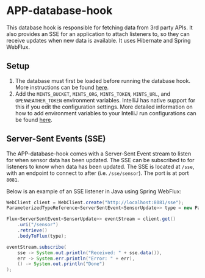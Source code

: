 # APP-database-hook

This database hook is responsible for fetching data from 3rd party APIs. It also provides an SSE for an application
to attach listeners to, so they can receive updates when new data is available. It uses Hibernate and Spring WebFlux.

## Setup

1. The database must first be loaded before running the database hook. More instructions can be found
[here](https://github.com/Airborne-Pollutant-Pathfinder/APP-database).
2. Add the `MINTS_BUCKET`, `MINTS_ORG`, `MINTS_TOKEN`, `MINTS_URL`, and `OPENWEATHER_TOKEN` environment variables. IntelliJ has native 
   support for this if you edit the configuration settings. More detailed information on how to add environment
   variables to your IntelliJ run configurations can be found
   [here](https://www.jetbrains.com/help/objc/add-environment-variables-and-program-arguments.html#add-environment-variables).

## Server-Sent Events (SSE)

The APP-database-hook comes with a Server-Sent Event stream to listen for when sensor data has been updated. The SSE
can be subscribed to for listeners to know when data has been updated. The SSE is located at
`/sse`, with an endpoint to connect to after (i.e. `/sse/sensor`). The port is at port `8081`.

Below is an example of an SSE listener in Java using Spring WebFlux:

```java
WebClient client = WebClient.create("http://localhost:8081/sse");
ParameterizedTypeReference<ServerSentEvent<SensorUpdate>> type = new ParameterizedTypeReference<>() {};

Flux<ServerSentEvent<SensorUpdate>> eventStream = client.get()
    .uri("/sensor")
    .retrieve()
    .bodyToFlux(type);

eventStream.subscribe(
    sse -> System.out.println("Received: " + sse.data()),
    err -> System.err.println("Error: " + err),
    () -> System.out.println("Done")
);
```